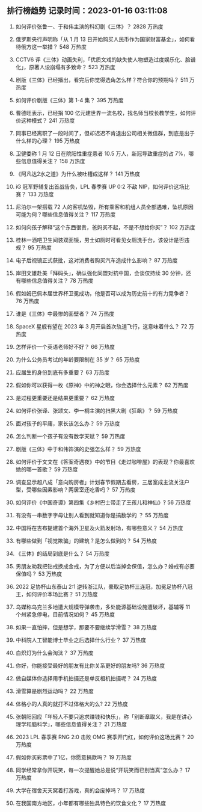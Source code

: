 
## 排行榜趋势 记录时间：2023-01-16 03:11:08
  
  1. 如何评价张鲁一、于和伟主演的科幻剧《三体》？ 2828 万热度
    
  2. 俄罗斯央行声明称「从 1 月 13 日开始购买人民币作为国家财富基金」，如何看待俄方这一举措？ 548 万热度
    
  3. CCTV6 评《三体》动画失利，「优质文戏的缺失使人物塑造过度娱乐化、脸谱化」，原著人设崩塌有多致命？ 523 万热度
    
  4. 剧版《三体》已经播出，看完后你觉得选角怎么样？符合你的预期吗？ 511 万热度
    
  5. 如何评价剧版《三体》第 1-4 集？ 395 万热度
    
  6. 曹德旺表示，已经捐 100 亿元建世界一流名校，找名师当校长教学生，如何评价这种模式？ 241 万热度
    
  7. 同事已经离职了一段时间了，但却迟迟不肯退出公司相关微信群，到底是出于什么样的心理？ 195 万热度
    
  8. 卫健委称 1 月 12 日在院阳性重症患者 10.5 万人，新冠导致重症的占 7%，哪些信息值得关注？ 158 万热度
    
  9. 《阿凡达2水之道》为什么被吐槽成这样？ 141 万热度
    
  10. iG 冠军野辅复出首战告负，LPL 春季赛 UP 0:2 不敌 NIP，如何评价这场比赛？ 133 万热度
    
  11. 尼泊尔一架搭载 72 人的客机坠毁，所有乘客和机组人员全部遇难，坠机原因可能为何？哪些信息值得关注？ 117 万热度
    
  12. 如何向孩子解释“这个东西很贵，爸妈买不起，不是不想给你买”？ 102 万热度
    
  13. 桂林一酒吧卫生间装双面镜，男士如厕时可看见女厕洗手台，该设计是否违规？ 95 万热度
    
  14. 电子后视镜正式获批，这对消费者购买汽车造成什么影响？ 87 万热度
    
  15. 岸田文雄赴美「拜码头」，确认强化同盟对抗中国，会谈仅持续 30 分钟，还有哪些信息值得关注？ 78 万热度
    
  16. 假如姆巴佩本届世界杯卫冕成功，他是否可以成为历史前十的有力竞争者？ 76 万热度
    
  17. 谁是《三体》中最惨的面壁者？ 74 万热度
    
  18. SpaceX 星舰有望在 2023 年 3 月开启首次轨道飞行，这意味着什么？ 72 万热度
    
  19. 怎样评价一个英语老师好不好？ 66 万热度
    
  20. 为什么公务员考试的年龄要限制在 35 岁？ 65 万热度
    
  21. 应届生的身份到底有多重要？ 63 万热度
    
  22. 假如你可以获得一枚《原神》中的神之眼，你会选择什么元素？ 62 万热度
    
  23. 是过程更重要还是结果更重要？ 62 万热度
    
  24. 如何评价张译、张颂文、李一桐主演的扫黑大剧《狂飙》？ 59 万热度
    
  25. 面对孩子的平庸，家长该怎么办？ 59 万热度
    
  26. 怎么判断一个孩子有没有数学天赋？ 59 万热度
    
  27. 剧版《三体》中于和伟饰演的史强怎么样？ 59 万热度
    
  28. 如何评价于文文在《答案奇遇夜》中的节目《走过咖啡屋》的表现？你最喜欢她的哪一首歌？ 59 万热度
    
  29. 调查显示超八成「意向购房者」计划春节假期去看房，三居室成主流关注户型，受哪些因素影响？两居室还吃香吗？ 57 万热度
    
  30. 如何评价《中国奇谭》第四集《乡村巴士带走了王孩儿和神仙》? 56 万热度
    
  31. 有没有一串数字字母让别人看到就知道你是搞数学的 ？ 55 万热度
    
  32. 中国将在吉布提建首个海外卫星及火箭发射场，有哪些意义？ 54 万热度
    
  33. 有哪些做到「视觉欺骗」的建筑？是怎么做到的？ 54 万热度
    
  34. 《三体》的结局到底是什么？ 54 万热度
    
  35. 男朋友劝我把钻戒换成金戒，为了方便以后当掉会保值，怎么办？婚戒有必要保值吗？ 53 万热度
    
  36. 2022 足协杯山东泰山 2:1 逆转浙江队，豪取足协杯三连冠，加冕足协杯八冠王，如何评价本场比赛？ 51 万热度
    
  37. 乌媒称乌克兰多地遭大规模导弹袭击，多处能源基础设施遭破坏，基辅等 11 个州紧急停电，目前情况如何？ 45 万热度
    
  38. 如果一直怕摔，但是想学，那要不要继续学滑雪？ 38 万热度
    
  39. 中科院人工智能博士毕业之后选择什么行业？ 37 万热度
    
  40. 白炽灯为什么会淘汰？ 37 万热度
    
  41. 你好，你能接受最好的朋友有比你关系更好的朋友吗? 36 万热度
    
  42. 做自媒体你选择用手机拍摄还是单反相机拍摄呢？ 24 万热度
    
  43. 滑雪算是剧烈运动吗？ 22 万热度
    
  44. 体格小的人真的就打不过体格大的么? 22 万热度
    
  45. 张朝阳回应「年轻人不要只追求赚钱和快乐」，称「别断章取义，我是在讲心理学和脑科学」，哪些信息值得关注？ 21 万热度
    
  46. 2023 LPL 春季赛 RNG 2:0 击败 OMG 赛季开门红，如何评价这场比赛？ 20 万热度
    
  47. 假如你买彩票中了1亿，你愿意捐款吗？ 19 万热度
    
  48. 同学经常拿你开玩笑，每一次提醒她总是说“开玩笑而已别当真”怎么办？ 17 万热度
    
  49. 大学在宿舍天天窝着打游戏，真的会废掉吗？ 17 万热度
    
  50. 在我国南方地区，小年都有哪些独具特色的饮食文化？ 17 万热度
    